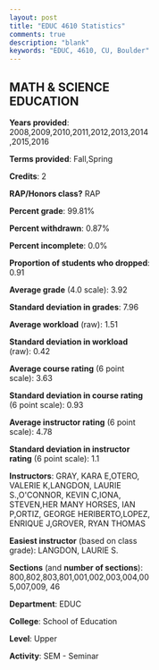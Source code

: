 ```yaml
---
layout: post
title: "EDUC 4610 Statistics"
comments: true
description: "blank"
keywords: "EDUC, 4610, CU, Boulder"
--- 
```

<head>
<script src="https://ajax.googleapis.com/ajax/libs/jquery/2.1.3/jquery.min.js"></script>
<script src="https://dl.dropboxusercontent.com/s/pc42nxpaw1ea4o9/highcharts.js?dl=0"></script>
<!-- <script src="../assets/js/highcharts.js"></script> -->
<style type="text/css">@font-face {
	font-family: "Bebas Neue";
	src: url(https://www.filehosting.org/file/details/544349/BebasNeue%20Regular.otf) format("opentype");
	}
	h1.Bebas { 
		font-family: "Bebas Neue", Verdana, Tahoma;
	}
</style>
</head>
<body>
	<div id="container" style="float: right; width: 45%; height: 88%; margin-left: 2.5%; margin-right: 2.5%;"></div>
	<script language="JavaScript">
		$(document).ready(function() {
		var chart = {type: 'column'};
		var title = {text: 'Grade Distribution'};
		var xAxis = {categories: ['A','B','C','D','F'],crosshair: true};
		var yAxis = {min: 0,title: {text: 'Percentage'}};
		var tooltip = {headerFormat: '<center><b><span style="font-size:20px">{point.key}</span></b></center>',
		               pointFormat: '<td style="padding:0"><b>{point.y:.1f}%</b></td>',
		               footerFormat: '</table>',shared: true,useHTML: true};
		var plotOptions = {column: {pointPadding: 0.0,borderWidth: 0}};  
		var credits = {enabled: false};var series= [{name: 'Percent',data: [95.73,3.1,0.59,0.17,0.33,]}];
		var json = {};
		json.chart = chart;
		json.title = title;
		json.tooltip = tooltip;
		json.xAxis = xAxis;
		json.yAxis = yAxis;  
		json.series = series;
		json.plotOptions = plotOptions;  
		json.credits = credits;
		$('#container').highcharts(json);
	});
	</script>
</body>
			   
## MATH & SCIENCE EDUCATION

**Years provided**: 2008,2009,2010,2011,2012,2013,2014,2015,2016

**Terms provided**: Fall,Spring

**Credits**: 2

**RAP/Honors class?** RAP

**Percent grade**: 99.81%

**Percent withdrawn**: 0.87%

**Percent incomplete**: 0.0%

**Proportion of students who dropped**: 0.91

**Average grade** (4.0 scale): 3.92

**Standard deviation in grades**: 7.96

**Average workload** (raw): 1.51

**Standard deviation in workload** (raw): 0.42

**Average course rating** (6 point scale): 3.63

**Standard deviation in course rating** (6 point scale): 0.93

**Average instructor rating** (6 point scale): 4.78

**Standard deviation in instructor rating** (6 point scale): 1.1

**Instructors**: GRAY, KARA E,OTERO, VALERIE K,LANGDON, LAURIE S.,O'CONNOR, KEVIN C,IONA, STEVEN,HER MANY HORSES, IAN P,ORTIZ, GEORGE HERIBERTO,LOPEZ, ENRIQUE J,GROVER, RYAN THOMAS

**Easiest instructor** (based on class grade): LANGDON, LAURIE S.

**Sections** (and **number of sections**): 800,802,803,801,001,002,003,004,005,007,009, 46

**Department**: EDUC

**College**: School of Education

**Level**: Upper

**Activity**: SEM - Seminar